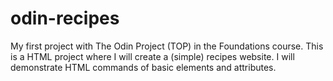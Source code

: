 # odin-recipes
My first project with The Odin Project (TOP) in the Foundations course. 
This is a HTML project where I will create a (simple) recipes website.
I will demonstrate HTML commands of basic elements and attributes.